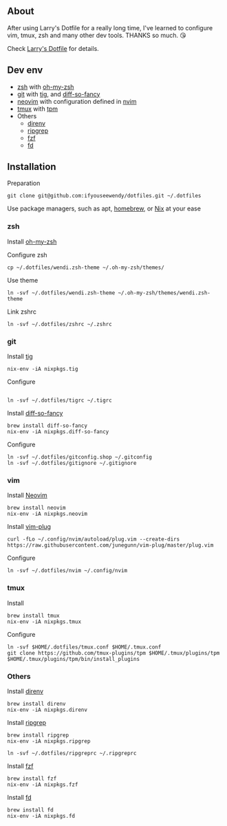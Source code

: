 ## About

After using Larry's Dotfile for a really long time, I've learned to configure vim, tmux, zsh and many other dev tools. THANKS so much. :kissing_heart:

Check [Larry's Dotfile](https://github.com/larrylv/dotfiles) for details.

## Dev env

* [zsh](https://www.zsh.org/) with [oh-my-zsh](https://ohmyz.sh/)
* [git](https://git-scm.com/) with [tig](https://github.com/jonas/tig), and [diff-so-fancy](https://github.com/so-fancy/diff-so-fancy)
* [neovim](https://neovim.io/) with configuration defined in [nvim](./nvim)
* [tmux](https://github.com/tmux/tmux) with [tpm](https://github.com/tmux-plugins/tpm)
* Others
  - [direnv](https://direnv.net/)
  - [ripgrep](https://github.com/BurntSushi/ripgrep)
  - [fzf](https://github.com/junegunn/fzf)
  - [fd](https://github.com/sharkdp/fd)

## Installation

Preparation

```
git clone git@github.com:ifyouseewendy/dotfiles.git ~/.dotfiles
```

Use package managers, such as apt, [homebrew](https://brew.sh/), or [Nix](https://nixos.org/download.html) at your ease


### zsh

Install [oh-my-zsh](https://ohmyz.sh/#install)

Configure zsh
```
cp ~/.dotfiles/wendi.zsh-theme ~/.oh-my-zsh/themes/
```

Use theme

```
ln -svf ~/.dotfiles/wendi.zsh-theme ~/.oh-my-zsh/themes/wendi.zsh-theme
```

Link zshrc

```
ln -svf ~/.dotfiles/zshrc ~/.zshrc
```

### git

Install [tig](https://github.com/jonas/tig)

```
nix-env -iA nixpkgs.tig
```

Configure

```

ln -svf ~/.dotfiles/tigrc ~/.tigrc
```

Install [diff-so-fancy](https://github.com/so-fancy/diff-so-fancy)

```
brew install diff-so-fancy
nix-env -iA nixpkgs.diff-so-fancy
```

Configure

```
ln -svf ~/.dotfiles/gitconfig.shop ~/.gitconfig
ln -svf ~/.dotfiles/gitignore ~/.gitignore
```

### vim

Install [Neovim](https://neovim.io/)

```
brew install neovim
nix-env -iA nixpkgs.neovim
```

Install [vim-plug](https://github.com/junegunn/vim-plug#unix-linux)
```
curl -fLo ~/.config/nvim/autoload/plug.vim --create-dirs https://raw.githubusercontent.com/junegunn/vim-plug/master/plug.vim
```

Configure

```
ln -svf ~/.dotfiles/nvim ~/.config/nvim
```

### tmux

Install

```
brew install tmux
nix-env -iA nixpkgs.tmux
```

Configure

```
ln -svf $HOME/.dotfiles/tmux.conf $HOME/.tmux.conf
git clone https://github.com/tmux-plugins/tpm $HOME/.tmux/plugins/tpm
$HOME/.tmux/plugins/tpm/bin/install_plugins
```

### Others

Install [direnv](https://direnv.net/)

```
brew install direnv
nix-env -iA nixpkgs.direnv
```

Install [ripgrep](https://github.com/BurntSushi/ripgrep)

```
brew install ripgrep
nix-env -iA nixpkgs.ripgrep

ln -svf ~/.dotfiles/ripgreprc ~/.ripgreprc
```


Install [fzf](https://github.com/junegunn/fzf)

```
brew install fzf
nix-env -iA nixpkgs.fzf
```

Install [fd](https://github.com/sharkdp/fd)
```
brew install fd
nix-env -iA nixpkgs.fd
```

